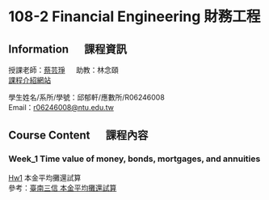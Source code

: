 # 108-2 Financial Engineering 財務工程
## Information &emsp; 課程資訊
授課老師：[蔡芸琤](http://homepage.ntu.edu.tw/~pecutsai) &emsp; 助教：林念頤 <br />
[課程介紹網站](https://ceiba.ntu.edu.tw/course/ab48b6/index.htm) <br />

學生姓名/系所/學號：邱郁軒/應數所/R06246008 <br />
Email：r06246008@ntu.edu.tw <br />

## Course Content &emsp; 課程內容
### Week_1 Time value of money, bonds, mortgages, and annuities
[Hw1](https://github.com/aqua86400/Financial_Engineering/tree/master/Hw1)  本金平均攤還試算 <br />
參考：[臺南三信 本金平均攤還試算](https://ttc.scu.org.tw/memdca1.htm)


